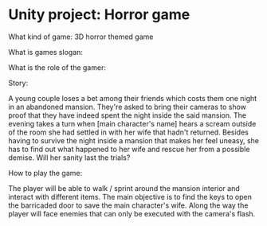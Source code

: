 # Unity project: Horror game

What kind of game: 3D horror themed game

What is games slogan:

What is the role of the gamer:


Story:

A young couple loses a bet among their friends which costs them one night in an abandoned mansion. They're asked to bring their cameras to show proof that they have indeed spent the night inside the said mansion. The evening takes a turn when [main character's name] hears a scream outside of the room she had settled in with her wife that hadn't returned. Besides having to survive the night inside a mansion that makes her feel uneasy, she has to find out what happened to her wife and rescue her from a possible demise. Will her sanity last the trials?

How to play the game:

The player will be able to walk / sprint around the mansion interior and interact with different items. The main objective is to find the keys to open the barricaded door to save the main character's wife. Along the way the player will face enemies that can only be executed with the camera's flash.
